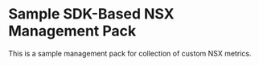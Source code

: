 # Sample SDK-Based NSX Management Pack

This is a sample management pack for collection of custom NSX metrics.
